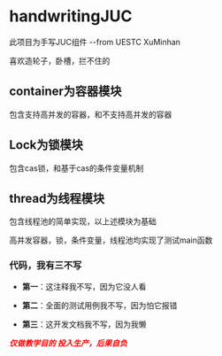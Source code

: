 # handwritingJUC
此项目为手写JUC组件 --from UESTC XuMinhan

喜欢造轮子，卧槽，拦不住的

## container为容器模块
包含支持高并发的容器，和不支持高并发的容器

## Lock为锁模块
包含cas锁，和基于cas的条件变量机制

## thread为线程模块
包含线程池的简单实现，以上述模块为基础

高并发容器，锁，条件变量，线程池均实现了测试main函数

### 代码，我有三不写

- **第一**：这注释我不写，因为它没人看

- **第二**：全面的测试用例我不写，因为怕它报错

- **第三**：这开发文档我不写，因为我懒

<span style="color: red;">***仅做教学目的 投入生产，后果自负***</span>

